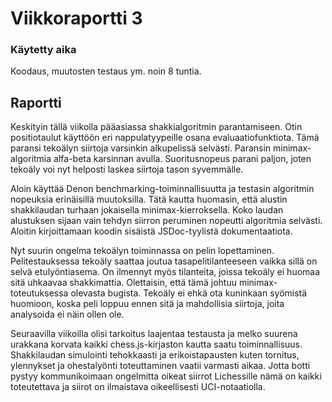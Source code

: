 # Viikkoraportti 3

### Käytetty aika

Koodaus, muutosten testaus ym. noin 8 tuntia.

## Raportti

Keskityin tällä viikolla pääasiassa shakkialgoritmin parantamiseen. Otin positiotaulut käyttöön eri nappulatyypeille osana evaluaatiofunktiota. Tämä paransi tekoälyn siirtoja varsinkin alkupelissä selvästi. Paransin minimax-algoritmia alfa-beta karsinnan avulla. Suoritusnopeus parani paljon, joten tekoäly voi nyt helposti laskea siirtoja tason syvemmälle.

Aloin käyttää Denon benchmarking-toiminnallisuutta ja testasin algoritmin nopeuksia erinäisillä muutoksilla. Tätä kautta huomasin, että alustin shakkilaudan turhaan jokaisella minimax-kierroksella. Koko laudan alustuksen sijaan vain tehdyn siirron peruminen nopeutti algoritmia selvästi. Aloitin kirjoittamaan koodin sisäistä JSDoc-tyylistä dokumentaatiota.

Nyt suurin ongelma tekoälyn toiminnassa on pelin lopettaminen. Pelitestauksessa tekoäly saattaa joutua tasapelitilanteeseen vaikka sillä on selvä etulyöntiasema. On ilmennyt myös tilanteita, joissa tekoäly ei huomaa sitä uhkaavaa shakkimattia. Olettaisin, että tämä johtuu minimax-toteutuksessa olevasta bugista. Tekoäly ei ehkä ota kuninkaan syömistä huomioon, koska peli loppuu ennen sitä ja mahdollisia siirtoja, joita analysoida ei näin ollen ole.

Seuraavilla viikoilla olisi tarkoitus laajentaa testausta ja melko suurena urakkana korvata kaikki chess.js-kirjaston kautta saatu toiminnallisuus. Shakkilaudan simulointi tehokkaasti ja erikoistapausten kuten tornitus, ylennykset ja ohestalyönti toteuttaminen vaatii varmasti aikaa. Jotta botti pystyy kommunikoimaan ongelmitta oikeat siirrot Lichessille nämä on kaikki toteutettava ja siirot on ilmaistava oikeellisesti UCI-notaatiolla.
